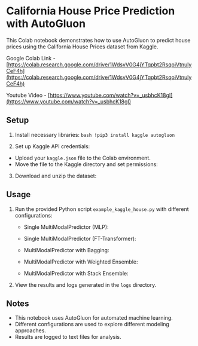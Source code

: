 # California House Price Prediction with AutoGluon

This Colab notebook demonstrates how to use AutoGluon to predict house prices using the California House Prices dataset from Kaggle.

Google Colab Link - [https://colab.research.google.com/drive/1WdsvV0G4jYTqpbt2RsqoiVtnulyCeF4h](https://colab.research.google.com/drive/1WdsvV0G4jYTqpbt2RsqoiVtnulyCeF4h)

Youtube Video - [https://www.youtube.com/watch?v=_usbhcK18gI](https://www.youtube.com/watch?v=_usbhcK18gI)

## Setup

1. Install necessary libraries: `bash !pip3 install kaggle autogluon`

2.  Set up Kaggle API credentials:
   - Upload your `kaggle.json` file to the Colab environment.
   - Move the file to the Kaggle directory and set permissions:

3. Download and unzip the dataset:

## Usage

1. Run the provided Python script `example_kaggle_house.py` with different configurations:

   - Single MultiModalPredictor (MLP):

   - Single MultiModalPredictor (FT-Transformer):

   - MultiModalPredictor with Bagging:

   - MultiModalPredictor with Weighted Ensemble:

   - MultiModalPredictor with Stack Ensemble:

2. View the results and logs generated in the `logs` directory.

## Notes

- This notebook uses AutoGluon for automated machine learning.
- Different configurations are used to explore different modeling approaches.
- Results are logged to text files for analysis.